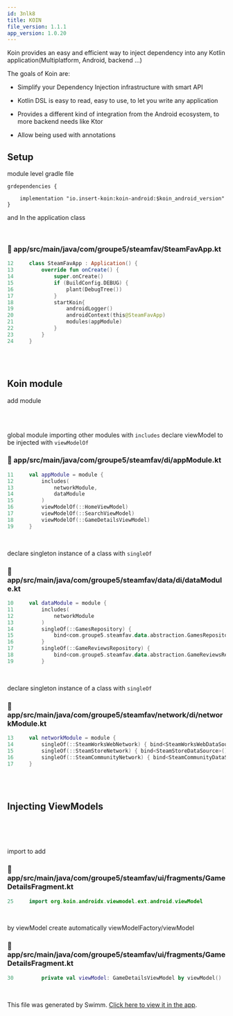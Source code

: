 ```yaml
---
id: 3nlk8
title: KOIN
file_version: 1.1.1
app_version: 1.0.20
---
```


Koin provides an easy and efficient way to inject dependency into any Kotlin application(Multiplatform, Android, backend ...)

The goals of Koin are:

*   Simplify your Dependency Injection infrastructure with smart API
    
*   Kotlin DSL is easy to read, easy to use, to let you write any application
    
*   Provides a different kind of integration from the Android ecosystem, to more backend needs like Ktor
    
*   Allow being used with annotations
    

## Setup

module level gradle file

```
grdependencies {

    implementation "io.insert-koin:koin-android:$koin_android_version"
}
```

and In the application class

<br/>


<!-- NOTE-swimm-snippet: the lines below link your snippet to Swimm -->
### 📄 app/src/main/java/com/groupe5/steamfav/SteamFavApp.kt
```kotlin
12     class SteamFavApp : Application() {
13         override fun onCreate() {
14             super.onCreate()
15             if (BuildConfig.DEBUG) {
16                 plant(DebugTree())
17             }
18             startKoin{
19                 androidLogger()
20                 androidContext(this@SteamFavApp)
21                 modules(appModule)
22             }
23         }
24     }
```

<br/>

<br/>

## Koin module

add module

<br/>

<br/>

global module importing other modules with `includes` declare viewModel to be injected with `viewModelOf`
<!-- NOTE-swimm-snippet: the lines below link your snippet to Swimm -->
### 📄 app/src/main/java/com/groupe5/steamfav/di/appModule.kt
```kotlin
11     val appModule = module {
12         includes(
13             networkModule,
14             dataModule
15         )
16         viewModelOf(::HomeViewModel)
17         viewModelOf(::SearchViewModel)
18         viewModelOf(::GameDetailsViewModel)
19     }
```

<br/>

declare singleton instance of a class with `singleOf`
<!-- NOTE-swimm-snippet: the lines below link your snippet to Swimm -->
### 📄 app/src/main/java/com/groupe5/steamfav/data/di/dataModule.kt
```kotlin
10     val dataModule = module {
11         includes(
12             networkModule
13         )
14         singleOf(::GamesRepository) {
15             bind<com.groupe5.steamfav.data.abstraction.GamesRepository>()
16         }
17         singleOf(::GameReviewsRepository) {
18             bind<com.groupe5.steamfav.data.abstraction.GameReviewsRepository>()
19         }
```

<br/>

declare singleton instance of a class with `singleOf`
<!-- NOTE-swimm-snippet: the lines below link your snippet to Swimm -->
### 📄 app/src/main/java/com/groupe5/steamfav/network/di/networkModule.kt
```kotlin
13     val networkModule = module {
14         singleOf(::SteamWorksWebNetwork) { bind<SteamWorksWebDataSource>() }
15         singleOf(::SteamStoreNetwork) { bind<SteamStoreDataSource>() }
16         singleOf(::SteamCommunityNetwork) { bind<SteamCommunityDataSource>() }
17     }
```

<br/>

<br/>

## Injecting ViewModels

<br/>

<br/>

<br/>

import to add
<!-- NOTE-swimm-snippet: the lines below link your snippet to Swimm -->
### 📄 app/src/main/java/com/groupe5/steamfav/ui/fragments/GameDetailsFragment.kt
```kotlin
25     import org.koin.androidx.viewmodel.ext.android.viewModel
```

<br/>

by viewModel create automatically viewModelFactory/viewModel
<!-- NOTE-swimm-snippet: the lines below link your snippet to Swimm -->
### 📄 app/src/main/java/com/groupe5/steamfav/ui/fragments/GameDetailsFragment.kt
```kotlin
30         private val viewModel: GameDetailsViewModel by viewModel()
```

<br/>

This file was generated by Swimm. [Click here to view it in the app](https://app.swimm.io/repos/Z2l0aHViJTNBJTNBc3RlYW1mYXYlM0ElM0FzaGVsYm9u/docs/3nlk8).
